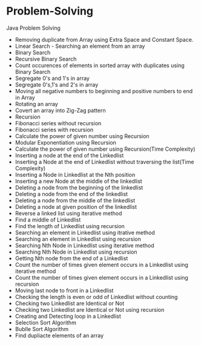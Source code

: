 # Problem-Solving
Java Problem Solving
* Removing duplicate from Array using Extra Space and Constant Space.
* Linear Search - Searching an element from an array
* Binary Search
* Recursive Binary Search
* Count occurences of elements in sorted array with duplicates using Binary Search
* Segregate 0's and 1's in array
* Segregate 0's,1's and 2's in array
* Moving all negative numbers to beginning and positive numbers to end in Array
* Rotating an array
* Covert an array into Zig-Zag pattern
* Recursion
* Fibonacci series without recursion
* Fibonacci series with recursion
* Calculate the power of given number using Recursion
* Modular Exponentiation using Recursion
* Calculate the power of given number using Recursion(Time Complexity)
* Inserting a node at the end of the Linkedlist
* Inserting a Node at the end of Linkedlist without traversing the list(Time Complexity)
* Inserting a Node in Linkedlist at the Nth position
* Inserting a new Node at the middle of the linkedlist
* Deleting a node from the beginning of the linkedlist
* Deleting a node from the end of the linkedlist
* Deleting a node from the middle of the linkedlist
* Deleting a node at given position of the linkedlist
* Reverse a linked list using iterative method
* Find a middle of Linkedlist
* Find the length of Linkedlist using recursion
* Searching an element in Linkedlist using itrative method
* Searching an element in Linkedlist using recursion
* Searching Nth Node in Linkedlist using iterative method
* Searching Nth Node in Linkedlist using recursion
* Getting Nth node from the end of a Linkedlist
* Count the number of times given element occurs in a Linkedlist using iterative method
* Count the number of times given element occurs in a Linkedlist using recursion
* Moving last node to front in a Linkedlist
* Checking the length is  even or odd of Linkedlist without counting
* Checking two Linkedlist are Identical or Not
* Checking two Linkedlist are Identical or Not using recursion
* Creating and Detecting loop in a Linkedlist
* Selection Sort Algorithm
* Bublle Sort Algorithm
* Find dupliacte elements of an array